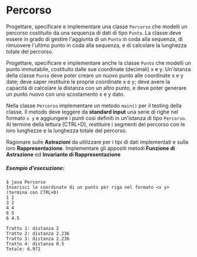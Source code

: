 # Percorso

Progettare, specificare e implementare una classe `Percorso` che modelli un percorso costituito da una sequenza di dati di tipo `Punto`. La classe deve essere in grado di gestire l'aggiunta di un `Punto` in coda alla sequenza, di rimuovere l'ultimo punto in coda alla sequenza, e di calcolare la lunghezza totale del percorso.

Progettare, specificare e implementare anche la classe `Punto` che modelli un punto immutabile, costituito dalle sue coordinate (decimali) x e y. Un'istanza della classe `Punto` deve poter creare un nuovo punto alle coordinate x e y date; deve saper restituire le proprie coordinate x e y; deve avere la capacità di calcolare la distanza con un altro punto, e deve poter generare un punto nuovo con uno scostamento x e y dato.

Nella classe `Percorso` implementare un metodo `main()` per il testing della classe. Il metodo deve leggere da **standard input** una serie di righe nel formato `x y` e aggiungere i punti così definiti in un'istanza di tipo `Percorso`. Al termine della lettura (CTRL+D), restituire i segmenti del percorso con le loro lunghezze e la lunghezza totale del percorso.

Ragionare sulle **Astrazioni** da utilizzare per i tipi di dati implementati e sulla loro **Rappresentazione**. Implementare gli appositi metodi **Funzione di Astrazione** ed **Invariante di Rappresentazione**

##### Esempio d'esecuzione:

```text
$ java Percorso 
Inserisci le coordinate di un punto per riga nel formato <x y> (termina con CTRL+D)
1 2
3 2
4 4
6 5
6 4.5

Tratto 1: distanza 2
Tratto 2: distanza 2.236
Tratto 3: distanza 2.236
Tratto 4: distanza 0.5
Totale: 6.972
```
